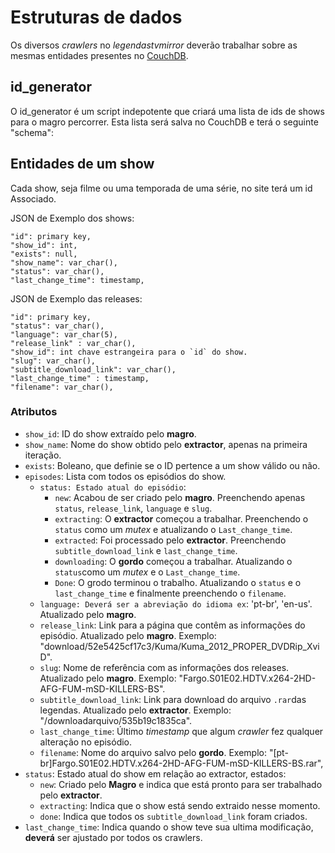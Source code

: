 # Estruturas de dados

Os diversos *crawlers* no *legendastvmirror* deverão trabalhar sobre as mesmas entidades
presentes no [CouchDB](http://couchdb.apache.org/).

## id_generator

O id_generator é um script indepotente que criará uma lista de ids de shows
para o magro percorrer. Esta lista será salva no CouchDB e terá o seguinte "schema":

## Entidades de um show

Cada show, seja filme ou uma temporada de uma série, no site terá um id Associado.

JSON de Exemplo dos shows:

    "id": primary key,
    "show_id": int,
    "exists": null,
    "show_name": var_char(),
    "status": var_char(),
    "last_change_time": timestamp,

JSON de Exemplo das releases: 

    "id": primary key,
    "status": var_char(),
    "language": var_char(5),
    "release_link" : var_char(),
    "show_id": int chave estrangeira para o `id` do show.
    "slug": var_char(),
    "subtitle_download_link": var_char(),
    "last_change_time" : timestamp,
    "filename": var_char(),

### Atributos

- `show_id`: ID do show extraído pelo **magro**.
- `show_name`: Nome do show obtido pelo **extractor**, apenas na primeira iteração.
- `exists`: Boleano, que definie se o ID pertence a um show válido ou não.
- `episodes`: Lista com todos os episódios do show.
    - `status: Estado atual do episódio`:
        - `new`: Acabou de ser criado pelo **magro**. Preenchendo apenas `status`, `release_link`, `language` e `slug`.
        - `extracting`: O **extractor** começou a trabalhar. Preenchendo o `status` como um *mutex* e atualizando o `Last_change_time`.
        - `extracted`: Foi processado pelo **extractor**. Preenchendo `subtitle_download_link` e `last_change_time`.
        - `downloading`: O **gordo** começou a trabalhar. Atualizando o `status`como um *mutex* e o `Last_change_time`.
        - `Done`: O grodo terminou o trabalho. Atualizando o `status` e o `last_change_time` e finalmente preenchendo o `filename`.
    - `language: Deverá ser a abreviação do idioma ex`: 'pt-br', 'en-us'. Atualizado pelo **magro**.
    - `release_link`: Link para a página que contêm as informações do episódio. Atualizado pelo **magro**. 
Exemplo: "download/52e5425cf17c3/Kuma/Kuma_2012_PROPER_DVDRip_XviD".
    - `slug`: Nome de referência com as informações dos releases. Atualizado pelo **magro**.
Exemplo: "Fargo.S01E02.HDTV.x264-2HD-AFG-FUM-mSD-KILLERS-BS".
    - `subtitle_download_link`: Link para download do arquivo `.rar`das legendas. Atualizado pelo **extractor**.
Exemplo: "/downloadarquivo/535b19c1835ca".
    - `last_change_time`: Último *timestamp* que algum *crawler* fez qualquer alteração no episódio.
    - `filename`: Nome do arquivo salvo pelo **gordo**.
Exemplo: "[pt-br]Fargo.S01E02.HDTV.x264-2HD-AFG-FUM-mSD-KILLERS-BS.rar",
- `status`: Estado atual do show em relação ao extractor, estados:
    - `new`: Criado pelo **Magro** e indica que está pronto para ser trabalhado pelo **extractor**.
    - `extracting`: Indica que o show está sendo extraido nesse momento.
    - `done`: Indica que todos os `subtitle_download_link` foram criados.
- `last_change_time`: Indica quando o show teve sua ultima modificação, **deverá** ser ajustado por todos os crawlers.
